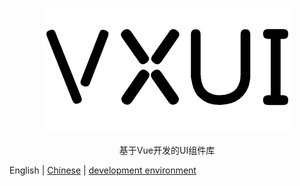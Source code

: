 <p align="center">
  <img src="./logo.png" />
</p>
<p align="center">
  基于Vue开发的UI组件库
</p>

English | [Chinese](./README.zn-CN.md) | [development environment](./docs/development-environment.md)

